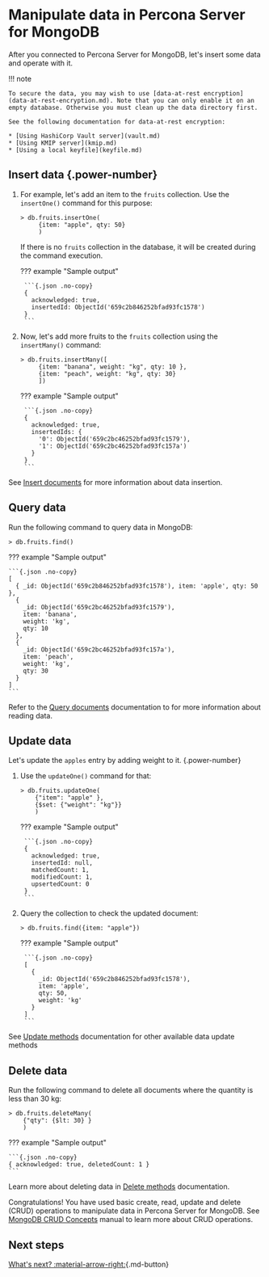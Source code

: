 # Manipulate data in Percona Server for MongoDB

After you connected to Percona Server for MongoDB, let's insert some data and operate with it.

!!! note

    To secure the data, you may wish to use [data-at-rest encryption](data-at-rest-encryption.md). Note that you can only enable it on an empty database. Otherwise you must clean up the data directory first.

    See the following documentation for data-at-rest encryption:

    * [Using HashiCorp Vault server](vault.md)
    * [Using KMIP server](kmip.md)
    * [Using a local keyfile](keyfile.md)

## Insert data {.power-number}

1. For example, let's add an item to the `fruits` collection. Use the `insertOne()` command for this purpose:

    ``` {.javascript data-prompt=">"}
    > db.fruits.insertOne(
    	 {item: "apple", qty: 50}
    	 )
    ```    

    If there is no `fruits` collection in the database, it will be created during the command execution.    

    ??? example "Sample output"

        ```{.json .no-copy}
        {
          acknowledged: true,
          insertedId: ObjectId('659c2b846252bfad93fc1578')
        }
        ```

2. Now, let's add more fruits to the `fruits` collection using the `insertMany()` command:

    ``` {.javascript data-prompt=">"}
    > db.fruits.insertMany([
    	 {item: "banana", weight: "kg", qty: 10 }, 
    	 {item: "peach", weight: "kg", qty: 30}
    	 ])
    ```    

    ??? example "Sample output"   

        ```{.json .no-copy}
        {
          acknowledged: true,
          insertedIds: {
            '0': ObjectId('659c2bc46252bfad93fc1579'),
            '1': ObjectId('659c2bc46252bfad93fc157a')
          }
        }
        ```

See [Insert documents](https://www.mongodb.com/docs/manual/tutorial/insert-documents/) for more information about data insertion.

## Query data

Run the following command to query data in MongoDB:

``` {.javascript data-prompt=">"}
> db.fruits.find()
```

??? example "Sample output"

    ```{.json .no-copy}
    [
      { _id: ObjectId('659c2b846252bfad93fc1578'), item: 'apple', qty: 50 },
      {
        _id: ObjectId('659c2bc46252bfad93fc1579'),
        item: 'banana',
        weight: 'kg',
        qty: 10
      },
      {
        _id: ObjectId('659c2bc46252bfad93fc157a'),
        item: 'peach',
        weight: 'kg',
        qty: 30
      }
    ]
    ```

Refer to the [Query documents](https://www.mongodb.com/docs/manual/tutorial/query-documents/) documentation to for more information about reading data.

## Update data 

Let's update the `apples` entry by adding weight to it. 
{.power-number}

1. Use the `updateOne()` command for that:

    ```{.javascript data-prompt=">"}
    > db.fruits.updateOne(
    	{"item": "apple" }, 
    	{$set: {"weight": "kg"}}
    	)
    ```    

    ??? example "Sample output"    

        ```{.json .no-copy}
        {
          acknowledged: true,
          insertedId: null,
          matchedCount: 1,
          modifiedCount: 1,
          upsertedCount: 0
        }
        ```

2. Query the collection to check the updated document:

    ```{.javascript data-prompt=">"}
    > db.fruits.find({item: "apple"})
    ```

    ??? example "Sample output"

        ```{.json .no-copy}
        [
          {
            _id: ObjectId('659c2b846252bfad93fc1578'),
            item: 'apple',
            qty: 50,
            weight: 'kg'
          }
        ]
        ```

See [Update methods](https://www.mongodb.com/docs/manual/reference/update-methods/) documentation for other available data update methods

## Delete data

Run the following command to delete all documents where the quantity is less than 30 kg:

```{.javascript data-prompt=">"}
> db.fruits.deleteMany(
    {"qty": {$lt: 30} }
	)
```

??? example "Sample output"

    ```{.json .no-copy}
    { acknowledged: true, deletedCount: 1 }
    ```

Learn more about deleting data in [Delete methods](https://www.mongodb.com/docs/manual/reference/delete-methods/) documentation.

Congratulations! You have used basic create, read, update and delete (CRUD) operations to manipulate data in Percona Server for MongoDB. See [MongoDB CRUD Concepts](https://www.mongodb.com/docs/manual/core/crud/) manual to learn more about CRUD operations.

## Next steps

[What's next? :material-arrow-right:](what-next.md){.md-button}
